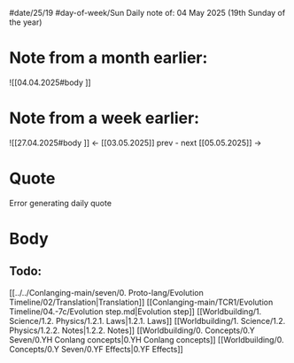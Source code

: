 
#date/25/19
#day-of-week/Sun
Daily note of: 04 May 2025 (19th Sunday of the year)

# Note from a month earlier:
![[04.04.2025#body ]]

# Note from a week earlier:
![[27.04.2025#body ]]
 <- [[03.05.2025]] prev - next [[05.05.2025]] ->
# Quote

Error generating daily quote
# Body

## Todo:

[[../../Conlanging-main/seven/0. Proto-lang/Evolution Timeline/02/Translation|Translation]]
[[Conlanging-main/TCR1/Evolution Timeline/04.-7c/Evolution step.md|Evolution step]]
[[Worldbuilding/1. Science/1.2. Physics/1.2.1. Laws|1.2.1. Laws]]
[[Worldbuilding/1. Science/1.2. Physics/1.2.2. Notes|1.2.2. Notes]]
[[Worldbuilding/0. Concepts/0.Y Seven/0.YH Conlang concepts|0.YH Conlang concepts]]
[[Worldbuilding/0. Concepts/0.Y Seven/0.YF Effects|0.YF Effects]]